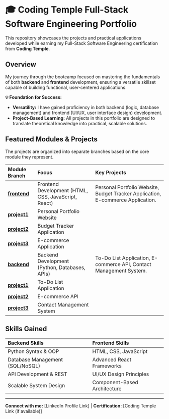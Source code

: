 # 🎓 Coding Temple Full-Stack Software Engineering Portfolio

This repository showcases the projects and practical applications developed while earning my Full-Stack Software Engineering certification from **Coding Temple**.

## Overview

My journey through the bootcamp focused on mastering the fundamentals of both **backend** and **frontend** development, ensuring a versatile skillset capable of building functional, user-centered applications.

**💡 Foundation for Success:**

* **Versatility:** I have gained proficiency in both backend (logic, database management) and frontend (UI/UX, user interface design) development.
* **Project-Based Learning:** All projects in this portfolio are designed to translate theoretical knowledge into practical, scalable solutions.

## Featured Modules & Projects

The projects are organized into separate branches based on the core module they represent.

| Module Branch | Focus | Key Projects |
| :--- | :--- | :--- |
| **[frontend](https://github.com/YOUR_USERNAME/YOUR_REPO_NAME/tree/frontend-)** | Frontend Development (HTML, CSS, JavaScript, React) | Personal Portfolio Website, Budget Tracker Application, E-commerce Application. |
| **[project1](https://github.com/emcca029-dev/ctse-projects/tree/frontend-project1)** | Personal Portfolio Website |
| **[project2](https://github.com/emcca029-dev/ctse-projects/tree/frontend-project2)** | Budget Tracker Application |
| **[project3](https://github.com/emcca029-dev/ctse-projects/tree/frontend-project3)** | E-commerce Application |
| **[backend](https://github.com/YOUR_USERNAME/YOUR_REPO_NAME/tree/backend-fundamentals)** | Backend Development (Python, Databases, APIs) | To-Do List Application, E-commerce API, Contact Management System. |
| **[project1](https://github.com/emcca029-dev/ctse-projects/tree/backend-project1)** | To-Do List Application |
| **[project2](https://github.com/emcca029-dev/ctse-projects/tree/backend-project2)** | E-commerce API |
| **[project3](https://github.com/emcca029-dev/ctse-projects/tree/backend-project3)** | Contact Management System |

## Skills Gained

| Backend Skills | Frontend Skills |
| :--- | :--- |
| Python Syntax & OOP | HTML, CSS, JavaScript |
| Database Management (SQL/NoSQL) | Advanced React Frameworks |
| API Development & REST | UI/UX Design Principles |
| Scalable System Design | Component-Based Architecture |

---
**Connect with me:** [LinkedIn Profile Link] | **Certification:** [Coding Temple Link (if available)]